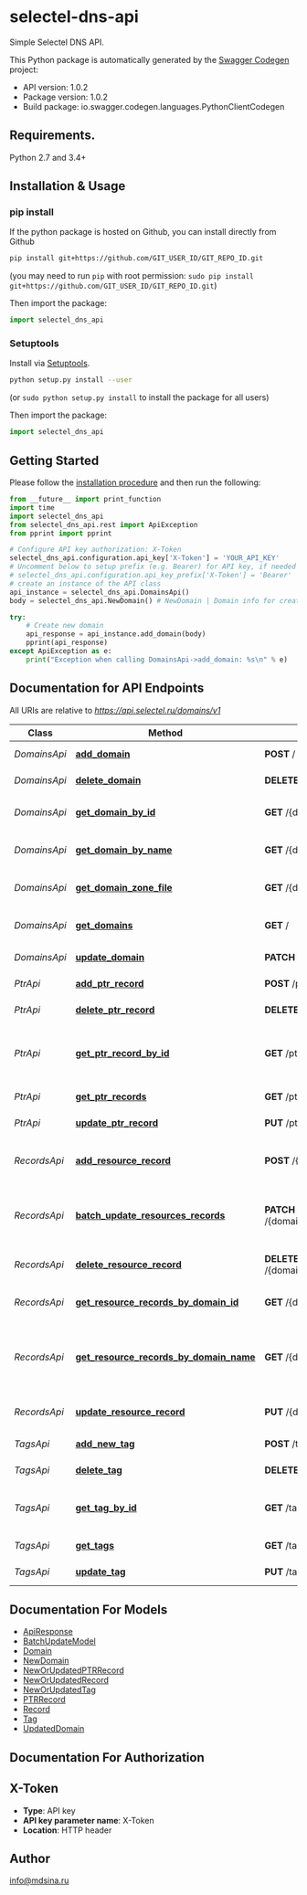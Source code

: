# selectel-dns-api
Simple Selectel DNS API.

This Python package is automatically generated by the [Swagger Codegen](https://github.com/swagger-api/swagger-codegen) project:

- API version: 1.0.2
- Package version: 1.0.2
- Build package: io.swagger.codegen.languages.PythonClientCodegen

## Requirements.

Python 2.7 and 3.4+

## Installation & Usage
### pip install

If the python package is hosted on Github, you can install directly from Github

```sh
pip install git+https://github.com/GIT_USER_ID/GIT_REPO_ID.git
```
(you may need to run `pip` with root permission: `sudo pip install git+https://github.com/GIT_USER_ID/GIT_REPO_ID.git`)

Then import the package:
```python
import selectel_dns_api 
```

### Setuptools

Install via [Setuptools](http://pypi.python.org/pypi/setuptools).

```sh
python setup.py install --user
```
(or `sudo python setup.py install` to install the package for all users)

Then import the package:
```python
import selectel_dns_api
```

## Getting Started

Please follow the [installation procedure](#installation--usage) and then run the following:

```python
from __future__ import print_function
import time
import selectel_dns_api
from selectel_dns_api.rest import ApiException
from pprint import pprint

# Configure API key authorization: X-Token
selectel_dns_api.configuration.api_key['X-Token'] = 'YOUR_API_KEY'
# Uncomment below to setup prefix (e.g. Bearer) for API key, if needed
# selectel_dns_api.configuration.api_key_prefix['X-Token'] = 'Bearer'
# create an instance of the API class
api_instance = selectel_dns_api.DomainsApi()
body = selectel_dns_api.NewDomain() # NewDomain | Domain info for creation

try:
    # Create new domain
    api_response = api_instance.add_domain(body)
    pprint(api_response)
except ApiException as e:
    print("Exception when calling DomainsApi->add_domain: %s\n" % e)

```

## Documentation for API Endpoints

All URIs are relative to *https://api.selectel.ru/domains/v1*

Class | Method | HTTP request | Description
------------ | ------------- | ------------- | -------------
*DomainsApi* | [**add_domain**](docs/DomainsApi.md#add_domain) | **POST** / | Create new domain
*DomainsApi* | [**delete_domain**](docs/DomainsApi.md#delete_domain) | **DELETE** /{domain_id} | Deletes a domain
*DomainsApi* | [**get_domain_by_id**](docs/DomainsApi.md#get_domain_by_id) | **GET** /{domain_id} | Find domain by ID
*DomainsApi* | [**get_domain_by_name**](docs/DomainsApi.md#get_domain_by_name) | **GET** /{domain_name} | Find domain by name
*DomainsApi* | [**get_domain_zone_file**](docs/DomainsApi.md#get_domain_zone_file) | **GET** /{domain_id}/export | Find domain by name
*DomainsApi* | [**get_domains**](docs/DomainsApi.md#get_domains) | **GET** / | Getting domains info
*DomainsApi* | [**update_domain**](docs/DomainsApi.md#update_domain) | **PATCH** /{domain_id} | Updates a domain
*PtrApi* | [**add_ptr_record**](docs/PtrApi.md#add_ptr_record) | **POST** /ptr | Create new PTR record
*PtrApi* | [**delete_ptr_record**](docs/PtrApi.md#delete_ptr_record) | **DELETE** /ptr/{ptr_id} | Deletes a PTR record
*PtrApi* | [**get_ptr_record_by_id**](docs/PtrApi.md#get_ptr_record_by_id) | **GET** /ptr/{ptr_id} | Find information about PTR record by ID
*PtrApi* | [**get_ptr_records**](docs/PtrApi.md#get_ptr_records) | **GET** /ptr | Getting PTR records
*PtrApi* | [**update_ptr_record**](docs/PtrApi.md#update_ptr_record) | **PUT** /ptr/{ptr_id} | Updates a PTR record
*RecordsApi* | [**add_resource_record**](docs/RecordsApi.md#add_resource_record) | **POST** /{domain_id}/records/ | Create resource records for domain
*RecordsApi* | [**batch_update_resources_records**](docs/RecordsApi.md#batch_update_resources_records) | **PATCH** /{domain_name}/records/batch_update | Mass update of domain&#39;s resources records
*RecordsApi* | [**delete_resource_record**](docs/RecordsApi.md#delete_resource_record) | **DELETE** /{domain_id}/records/{record_id} | Deletes a resource record
*RecordsApi* | [**get_resource_records_by_domain_id**](docs/RecordsApi.md#get_resource_records_by_domain_id) | **GET** /{domain_id}/records/ | Getting records info
*RecordsApi* | [**get_resource_records_by_domain_name**](docs/RecordsApi.md#get_resource_records_by_domain_name) | **GET** /{domain_name}/records/ | Find resource records info for domain by name
*RecordsApi* | [**update_resource_record**](docs/RecordsApi.md#update_resource_record) | **PUT** /{domain_id}/records/{record_id} | Updates a resource record
*TagsApi* | [**add_new_tag**](docs/TagsApi.md#add_new_tag) | **POST** /tags | Create new tag
*TagsApi* | [**delete_tag**](docs/TagsApi.md#delete_tag) | **DELETE** /tags/{tag_id} | Deletes a tag
*TagsApi* | [**get_tag_by_id**](docs/TagsApi.md#get_tag_by_id) | **GET** /tags/{tag_id} | Find information about tag by ID
*TagsApi* | [**get_tags**](docs/TagsApi.md#get_tags) | **GET** /tags | Getting tags
*TagsApi* | [**update_tag**](docs/TagsApi.md#update_tag) | **PUT** /tags/{tag_id} | Updates a tag


## Documentation For Models

 - [ApiResponse](docs/ApiResponse.md)
 - [BatchUpdateModel](docs/BatchUpdateModel.md)
 - [Domain](docs/Domain.md)
 - [NewDomain](docs/NewDomain.md)
 - [NewOrUpdatedPTRRecord](docs/NewOrUpdatedPTRRecord.md)
 - [NewOrUpdatedRecord](docs/NewOrUpdatedRecord.md)
 - [NewOrUpdatedTag](docs/NewOrUpdatedTag.md)
 - [PTRRecord](docs/PTRRecord.md)
 - [Record](docs/Record.md)
 - [Tag](docs/Tag.md)
 - [UpdatedDomain](docs/UpdatedDomain.md)


## Documentation For Authorization


## X-Token

- **Type**: API key
- **API key parameter name**: X-Token
- **Location**: HTTP header


## Author

info@mdsina.ru

